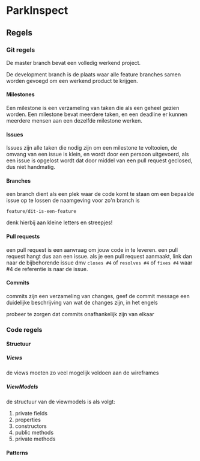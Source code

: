 # ParkInspect

## Regels

### Git regels

De master branch bevat een volledig werkend project.

De development branch is de plaats waar alle feature branches samen worden gevoegd om een werkend product te krijgen.

#### Milestones

Een milestone is een verzameling van taken die als een geheel gezien worden. Een milestone bevat meerdere taken, en een deadline
er kunnen meerdere mensen aan een dezelfde milestone werken.

#### Issues

Issues zijn alle taken die nodig zijn om een milestone te voltooien, de omvang van een issue is klein, en wordt door een persoon uitgevoerd, als een issue is opgelost wordt dat door middel van een pull request geclosed, dus niet handmatig.

#### Branches

een branch dient als een plek waar de code komt te staan om een bepaalde issue op te lossen de naamgeving voor zo'n branch is
```
feature/dit-is-een-feature
```
denk hierbij aan kleine letters en streepjes!

#### Pull requests

een pull request is een aanvraag om jouw code in te leveren. een pull request hangt dus aan een issue.
als je een pull request aanmaakt, link dan naar de bijbehorende issue dmv `closes #4` of `resolves #4` of `fixes #4` waar #4 de referentie is naar de issue.

#### Commits

commits zijn een verzameling van changes, geef de commit message een duidelijke beschrijving van wat de changes zijn, in het engels

probeer te zorgen dat commits onafhankelijk zijn van elkaar


### Code regels
#### Structuur
##### Views
de views moeten zo veel mogelijk voldoen aan de wireframes
##### ViewModels
de structuur van de viewmodels is als volgt:

1. private fields
2. properties
3. constructors
4. public methods
5. private methods

#### Patterns
